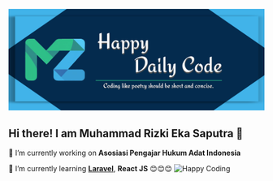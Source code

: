 ![MreZ](img/Banner-github.png)

## Hi there! I am Muhammad Rizki Eka Saputra 👋

<!--
**mrez09/mrez09** is a ✨ _special_ ✨ repository because its `README.md` (this file) appears on your GitHub profile.

Here are some ideas to get you started:

- 🔭 I’m currently working on ...
- 🌱 I’m currently learning ...
- 👯 I’m looking to collaborate on ...
- 🤔 I’m looking for help with ...
- 💬 Ask me about ...
- 📫 How to reach me: ...
- 😄 Pronouns: ...
- ⚡ Fun fact: ...
-->

🔭 I’m currently working on **Asosiasi Pengajar Hukum Adat Indonesia**

🌱 I’m currently learning [**Laravel**](https://laravel.com), **React JS**
😊😊😊
![Happy Coding](https://media3.giphy.com/media/v1.Y2lkPTc5MGI3NjExNTJkcGFwaWJzdDE0dnZqbWZ1dDNoeGk3YXdydWQ2MmxxZDVwM3RoOCZlcD12MV9pbnRlcm5hbF9naWZfYnlfaWQmY3Q9Zw/PewYsVJ8RmUNxdATiy/giphy.gif)
